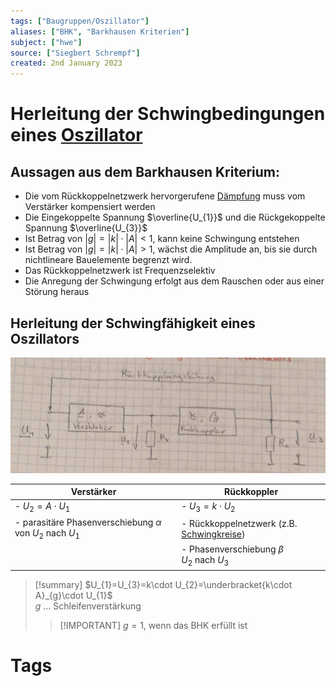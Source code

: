 ```yaml
---
tags: ["Baugruppen/Oszillator"]
aliases: ["BHK", "Barkhausen Kriterien"]
subject: ["hwe"]
source: ["Siegbert Schrempf"]
created: 2nd January 2023
---
```


# Herleitung der Schwingbedingungen eines [Oszillator](Clock%20Generierung.md)

## Aussagen aus dem Barkhausen Kriterium:

- Die vom Rückkoppelnetzwerk hervorgerufene [Dämpfung](../Dämpfung.md) muss vom Verstärker kompensiert werden 
- Die Eingekoppelte Spannung $\overline{U_{1}}$ und die Rückgekoppelte Spannung $\overline{U_{3}}$
- Ist Betrag von $|g|=|k|\cdot|A|< 1$, kann keine Schwingung entstehen
- Ist Betrag von $|g|=|k|\cdot|A|> 1$, wächst die Amplitude an, bis sie durch nichtlineare Bauelemente begrenzt wird.
- Das Rückkoppelnetzwerk ist Frequenzselektiv
- Die Anregung der Schwingung erfolgt aus dem Rauschen oder aus einer Störung heraus

## Herleitung der Schwingfähigkeit eines Oszillators

![Pasted image 20230124212033](assets/Pasted%20image%2020230124212033.png)

| Verstärker                                                        | Rückkoppler                                            |
| ----------------------------------------------------------------- | ------------------------------------------------------ |
| - $U_{2}=A\cdot U_{1}$                                            | - $U_{3}= k\cdot U_{2}$                                |
| - parasitäre Phasenverschiebung $\alpha$ von $U_{2}$ nach $U_{1}$ | - Rückkoppelnetzwerk (z.B. [Schwingkreise](../../Mathe/mathe%20(4)/Schwingkreise.md))          |
|                                                                   | - Phasenverschiebung $\beta$ <br> $U_{2}$ nach $U_{3}$ |

>[!summary] $U_{1}=U_{3}=k\cdot U_{2}=\underbracket{k\cdot A}_{g}\cdot U_{1}$  
> $g$ … Schleifenverstärkung
>
> >[!IMPORTANT] $g=1$, wenn das BHK erfüllt ist

# Tags